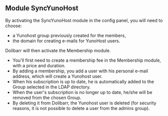 ## Module SyncYunoHost

By activating the SyncYunoHost module in the config panel, you will need to choose:
* a  Yunohost group previously created for the members,
* the domain for creating e-mails for YunoHost users.

Dolibarr will then activate the Membership module.
* You'll first need to create a membership fee in the Membership module, with a price and duration.
* By adding a membership, you add a user with his personal e-mail address, which will create a Yunohost user.
* When his subscription is up to date, he is automatically added to the Group selected in the LDAP directory.
* When the user's subscription is no longer up to date, he/she will be removed from the chosen Group.
* By deleting it from Dolibarr, the Yunohost user is deleted (for security reasons, it is not possible to delete a user from the admins group).
